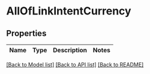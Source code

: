 # AllOfLinkIntentCurrency

## Properties
Name | Type | Description | Notes
------------ | ------------- | ------------- | -------------

[[Back to Model list]](../../README.md#documentation-for-models) [[Back to API list]](../../README.md#documentation-for-api-endpoints) [[Back to README]](../../README.md)

